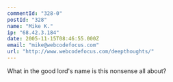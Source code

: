 ```yaml
---
commentId: "328-0"
postId: "328"
name: "Mike K."
ip: "68.42.3.184"
date: 2005-11-15T08:46:55.000Z
email: "mike@webcodefocus.com"
url: "http://www.webcodefocus.com/deepthoughts/"
---
```

<p>What in the good lord's name is this nonsense all about?</p>